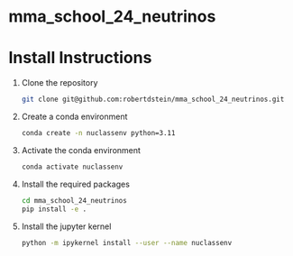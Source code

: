 # mma_school_24_neutrinos

# Install Instructions

1. Clone the repository
    ```bash
    git clone git@github.com:robertdstein/mma_school_24_neutrinos.git
    ```
2.  Create a conda environment

    ```bash
    conda create -n nuclassenv python=3.11
    ```
    
3. Activate the conda environment

    ```bash
    conda activate nuclassenv
    ```
   
4. Install the required packages

    ```bash
   cd mma_school_24_neutrinos
   pip install -e .
    ```

5. Install the jupyter kernel

    ```bash
    python -m ipykernel install --user --name nuclassenv
    ```
